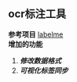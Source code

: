 ## ocr标注工具

**参考项目**  [labelme](https://github.com/wkentaro/labelme)    
**增加的功能**  
1. ***修改数据格式***  
2. ***可视化标签同步***

